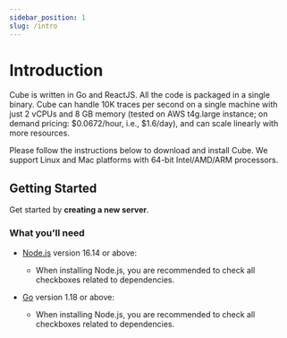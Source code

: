```yaml
---
sidebar_position: 1
slug: /intro
---
```


# Introduction

Cube is written in Go and ReactJS. All the code is packaged in a single binary. Cube can handle 10K traces per second on a single machine with just 2 vCPUs and 8 GB memory (tested on AWS t4g.large instance; on demand pricing: $0.0672/hour, i.e., $1.6/day), and can scale linearly with more resources.

Please follow the instructions below to download and install Cube. We support Linux and Mac platforms with 64-bit Intel/AMD/ARM processors.

## Getting Started

Get started by **creating a new server**.


### What you'll need

- [Node.js](https://nodejs.org/en/download) version 16.14 or above:
  - When installing Node.js, you are recommended to check all checkboxes related to dependencies.

- [Go](https://go.dev/doc/install) version 1.18 or above:
  - When installing Node.js, you are recommended to check all checkboxes related to dependencies.
